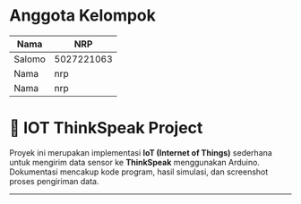 # Anggota Kelompok
| Nama          | NRP          |
| ------------- | ------------ |
| Salomo | 5027221063 |
| Nama | nrp |
| Nama | nrp |

# 📡 IOT ThinkSpeak Project

Proyek ini merupakan implementasi **IoT (Internet of Things)** sederhana untuk mengirim data sensor ke **ThinkSpeak** menggunakan Arduino.  
Dokumentasi mencakup kode program, hasil simulasi, dan screenshot proses pengiriman data.

---
